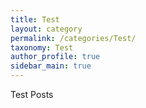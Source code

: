 ```yaml
---
title: Test
layout: category
permalink: /categories/Test/
taxonomy: Test
author_profile: true
sidebar_main: true
---
```


Test Posts
